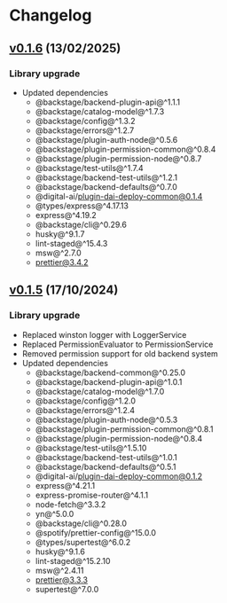 # Changelog

## [v0.1.6](https://github.com/digital-ai/backstage-deploy/tree/dai-deploy-backend/v0.1.6) (13/02/2025)

### Library upgrade

- Updated dependencies
  - @backstage/backend-plugin-api@^1.1.1
  - @backstage/catalog-model@^1.7.3
  - @backstage/config@^1.3.2
  - @backstage/errors@^1.2.7
  - @backstage/plugin-auth-node@^0.5.6
  - @backstage/plugin-permission-common@^0.8.4
  - @backstage/plugin-permission-node@^0.8.7
  - @backstage/test-utils@^1.7.4
  - @backstage/backend-test-utils@^1.2.1
  - @backstage/backend-defaults@^0.7.0
  - @digital-ai/plugin-dai-deploy-common@0.1.4
  - @types/express@^4.17.13
  - express@^4.19.2
  - @backstage/cli@^0.29.6
  - husky@^9.1.7
  - lint-staged@^15.4.3
  - msw@^2.7.0
  - prettier@3.4.2


## [v0.1.5](https://github.com/digital-ai/backstage-deploy/tree/dai-deploy-backend/v0.1.5) (17/10/2024)

### Library upgrade

- Replaced winston logger with LoggerService
- Replaced PermissionEvaluator to PermissionService
- Removed permission support for old backend system
- Updated dependencies
  - @backstage/backend-common@^0.25.0
  - @backstage/backend-plugin-api@^1.0.1
  - @backstage/catalog-model@^1.7.0
  - @backstage/config@^1.2.0
  - @backstage/errors@^1.2.4
  - @backstage/plugin-auth-node@^0.5.3
  - @backstage/plugin-permission-common@^0.8.1
  - @backstage/plugin-permission-node@^0.8.4
  - @backstage/test-utils@^1.5.10
  - @backstage/backend-test-utils@^1.0.1
  - @backstage/backend-defaults@^0.5.1
  - @digital-ai/plugin-dai-deploy-common@0.1.2
  - express@^4.21.1
  - express-promise-router@^4.1.1
  - node-fetch@^3.3.2
  - yn@^5.0.0
  - @backstage/cli@^0.28.0
  - @spotify/prettier-config@^15.0.0
  - @types/supertest@^6.0.2
  - husky@^9.1.6
  - lint-staged@^15.2.10
  - msw@^2.4.11
  - prettier@3.3.3
  - supertest@^7.0.0
